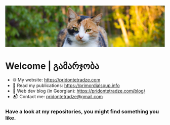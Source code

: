 ![](./tuta-panorama.png)

# Welcome | გამარჯობა

- 🌐 My website: https://pridontetradze.com
- 📎 Read my publications: https://primordialsoup.info
- 📝 Web dev blog (in Georgian): https://pridontetradze.com/blog/
- 📬 Contact me: pridontetradze@gmail.com

### Have a look at my repositories, you might find something you like.
